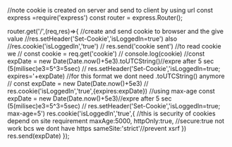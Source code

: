 //note cookie is created on server and send to client by using url
const express =require('express')
const router = express.Router();

router.get('/',(req,res)=>{
    //create and send cookie to browser and the give value
    //res.setHeader('Set-Cookie','isLoggedIn=true') also
    //res.cookie('isLoggedIn','true')
    // res.send('cookie sent')
    //to read cookie we 
    // const cookie = req.get('cookie')
    // console.log(cookie)
    //const expDate = new Date(Date.now()+5e3).toUTCString()//expre after 5 sec (5(milisec)e3=5^3=5sec)
    // res.setHeader('Set-Cookie','isLoggedIn=true; expires='+expDate)
    //for this format we dont need .toUTCString() anymore
    // const expDate = new Date(Date.now()+5e3)
    // res.cookie('isLoggedIn','true',{expires:expDate})
    //using max-age
    const expDate = new Date(Date.now()+5e3)//expre after 5 sec (5(milisec)e3=5^3=5sec)
    // res.setHeader('Set-Cookie','isLoggedIn=true; max-age=5')
    res.cookie('isLoggedIn','true',{
        //this is security of cookies depend on site requirement
        maxAge:5000,
        httpOnly:true,
        //secure:true not work bcs we dont have https
        sameSite:'strict'//prevent xsrf
    })
    res.send(expDate)
});
